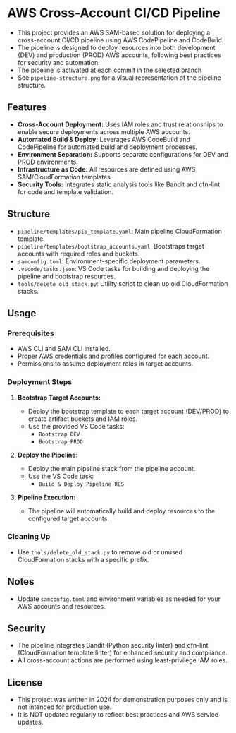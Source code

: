 # AWS Cross-Account CI/CD Pipeline
- This project provides an AWS SAM-based solution for deploying a cross-account CI/CD pipeline using AWS CodePipeline and CodeBuild. 
- The pipeline is designed to deploy resources into both development (DEV) and production (PROD) AWS accounts, following best practices for security and automation.
- The pipeline is activated at each commit in the selected branch
- See `pipeline-structure.png` for a visual representation of the pipeline structure.

## Features

- **Cross-Account Deployment:** Uses IAM roles and trust relationships to enable secure deployments across multiple AWS accounts.
- **Automated Build & Deploy:** Leverages AWS CodeBuild and CodePipeline for automated build and deployment processes.
- **Environment Separation:** Supports separate configurations for DEV and PROD environments.
- **Infrastructure as Code:** All resources are defined using AWS SAM/CloudFormation templates.
- **Security Tools:** Integrates static analysis tools like Bandit and cfn-lint for code and template validation.

## Structure

- `pipeline/templates/pip_template.yaml`: Main pipeline CloudFormation template.
- `pipeline/templates/bootstrap_accounts.yaml`: Bootstraps target accounts with required roles and buckets.
- `samconfig.toml`: Environment-specific deployment parameters.
- `.vscode/tasks.json`: VS Code tasks for building and deploying the pipeline and bootstrap resources.
- `tools/delete_old_stack.py`: Utility script to clean up old CloudFormation stacks.

## Usage

### Prerequisites

- AWS CLI and SAM CLI installed.
- Proper AWS credentials and profiles configured for each account.
- Permissions to assume deployment roles in target accounts.

### Deployment Steps

1. **Bootstrap Target Accounts:**
   - Deploy the bootstrap template to each target account (DEV/PROD) to create artifact buckets and IAM roles.
   - Use the provided VS Code tasks:  
     - `Bootstrap DEV`
     - `Bootstrap PROD`

2. **Deploy the Pipeline:**
   - Deploy the main pipeline stack from the pipeline account.
   - Use the VS Code task:  
     - `Build & Deploy Pipeline RES`

3. **Pipeline Execution:**
   - The pipeline will automatically build and deploy resources to the configured target accounts.

### Cleaning Up
- Use `tools/delete_old_stack.py` to remove old or unused CloudFormation stacks with a specific prefix.

## Notes
- Update `samconfig.toml` and environment variables as needed for your AWS accounts and resources.

## Security
- The pipeline integrates Bandit (Python security linter) and cfn-lint (CloudFormation template linter) for enhanced security and compliance.
- All cross-account actions are performed using least-privilege IAM roles.

## License
- This project was written in 2024 for demonstration purposes only and is not intended for production use. 
- It is NOT updated regularly to reflect best practices and AWS service updates. 



